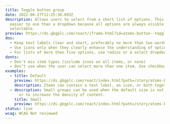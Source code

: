 ```yaml
---
title: Toggle button group
date: 2022-06-27T12:25:38.693Z
description: Allows users to select from a short list of options. This can be
  easier to use than a dropdown because all options are always visible and
  selectable.
preview: https://ds.gbgplc.com/react/iframe.html?id=atoms-button--toggle-button-group-element
dos:
  - Keep text labels clear and short, preferably no more than two words
  - Use icons only when they clearly enhance the understanding of option choices
  - For lists of more than five options, use radios or a select dropdown
donts:
  - Don't mix item types (include icons on all items, or none)
  - Don’t use when the user can select more than one item. Use checkboxes instead
examples:
  - title: Default
    preview: https://ds.gbgplc.com/react/index.html?path=/story/atoms-button--toggle-button-group-element&nav=0&knob-Number%20of%20buttons=3
    description: Items can contain a text label, an icon, or both together.
  - description: Small groups can be used when the default size is not appropriate,
      or to increase the density of content.
    title: Small
    preview: https://ds.gbgplc.com/react/index.html?path=/story/atoms-button--toggle-button-group-element&nav=0&knob-Number%20of%20buttons=3&knob-Size=small
status: live
wcag: WCAG Not reviewed
---
```

